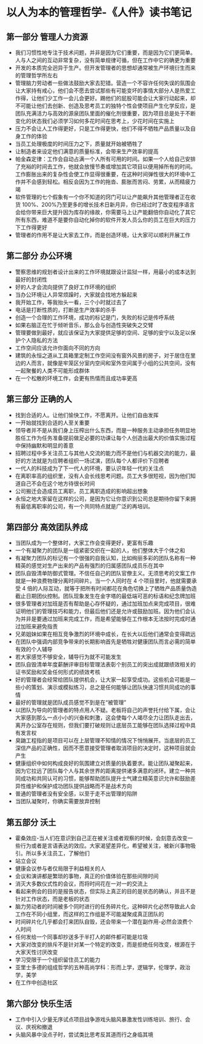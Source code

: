 # 以人为本的管理哲学-《人件》读书笔记

## 第一部分 管理人力资源

- 我们习惯性地专注于技术问题，并非是因为它们重要，而是因为它们更简单。人与人之间的互动非常复杂，没有简单规律可循，但在工作中它的确更为重要
- 开发的本质完全迥异于生产。但开发管理者的思想却通常被生产环境衍生而来的管理哲学所左右
- 管理脑力劳动者一些做法鼓励大家去犯错。营造一个不容许任何失误的氛围会让大家持有戒心，他们会不愿去尝试那些有可能变坏的事情大部分人是热爱工作得，让他们少工作一会儿会更好。踢他们的屁股可能会让大家行动起来，却不可能让他们去创新、创造及思考员工的独特个性会使项目产生化学反应，是团队充满活力与高效的源泉团队里面的催化剂很重要，因为项目总是处于不断变化的状态我们必须学习如何多花时间在思考上，少花时间在实施上
- 压力不会让人工作得更好，只是工作得更快，他们不得不牺牲产品质量以及自身工作的体验
- 当员工处理极度的时间压力之下，质量就开始被牺牲了
- 让制造者来设定他们满意的质量标准，会带来生产效率的提高
- 帕金森定律：工作会自动占满一个人所有可用的时间。如果一个人给自己安排了充裕的时间去工作，他就会放慢节奏或增加其它项目以便用掉所有的时间。工作膨胀出来的复杂性会使工作显得很重要，在这种时间弹性很大的环境中工作并不会感到轻松。相反会因为工作的拖沓、膨胀而苦闷、劳累，从而精疲力竭
- 软件管理的七个假象有一个你不知道的窍门可以让产能飙升其他管理者正在收货 100%、200%乃至更多的增长技术日新月异，你已经过时了改变程序语言会给你带来巨大提升因为库存的缘故，你需要马上让产能翻倍你自动化了其它所有东西，难道不是要你自动化掉你的软件开发人员么你的员工在巨大的压力下工作得更好
- 管理者的作用不是让大家去工作，而是创造环境，让大家可以顺利开展工作

## 第二部分 办公环境

- 警察思维的规划者设计出来的工作环境就跟设计监狱一样，用最小的成本达到最好的封闭性
- 好的人才会流向提供了良好工作环境的组织
- 当办公环境让人异常烦躁时，大家就会找地方躲起来
- 我开始工作，等我抬头一看，三个小时就过去了
- 电话是打断性质的，打断是生产效率的杀手
- 创造一个合理的工作环境，成功的标记是门，失败的标记是传呼系统
- 如果右脑正在忙于倾听音乐，那么会与创造性突破失之交臂
- 管理要做到最好，就应该保证为大家提供足够的空间、足够的安宁以及足以保护个人隐私的方法
- 工作空间应该允许你面向不同的方向
- 建筑的永恒之道从工具箱里定制工作空间没有窗外风景的房子，对于居住在里边的人而言，就像是牢笼区分室内空间和室外空间属于小组的公共空间，没有一起聚餐的人类不可能形成群体
- 在一个松散的环境工作，会更有热情而且成功率更高

## 第三部分 正确的人

- 找到合适的人。让他们愉快工作，不愿离开。让他们自由发挥
- 一开始就找到合适的人至关重要
- 领导者并不是从我们身上压榨出什么东西，而是一种服务主动承担任务明显地胜任工作为任务准备提前做足必要的功课让每个人创造出最大的价值实施过程中保持幽默和明显的善意
- 招聘过程中多关注员工与其他人交流的能力而不是他们与机器交流的能力，最好的方法就是为应聘者组织一场试演，团队每个人都评价下应聘者
- 一代人的科技成为了下一代人的环境，要认识年轻一代的关注点
- 在离职率高的组织里，没有人会长线思考问题。员工大多很短视，因为他们知道自己不会在这个地方待很长时间
- 公司搬迁会造成员工离职，员工离职造成的影响超出想象
- 永恒之地大家留在这样的公司，是因为它让你意识到公司总是期待你留下来拥有最低离职率的公司，有一个共同特点就是广泛的再培训。

## 第四部分 高效团队养成

- 当团队成为一个整体时，大家工作会变得更好，更富有乐趣
- 一个有凝聚力的团队是一组紧密交织在一起的人，他们整体大于个体之和
- 有凝聚力团队的标记有一个很强的自我认知，比如绚丽多彩的团队名称有一种精英的感觉对生产出来的产品有强烈的归属感团队成员乐在其中
- 团队自毁清单防御式管理。不信任自己的团队官僚主义。无须思考的文案工作就是一种浪费物理分离时间碎片。当一个人同时在 4 个项目里时，他就需要承受 4 倍的人际互动，就等于把所有时间都花在角色切换上了牺牲产品质量伪造截止日期团伙控制。团队现象发生在金字塔的最低端可恶的标语和纪念牌加班
- 很多管理者对加班是否有帮助是心存怀疑的，通过加班加点来完成项目，很难证明他们的管理技巧和能力，但最后他们还是允许或鼓励加班。因为他们会认为并非是要通过加班来完成工作，而是希望能够在工作根本无法按时完成时通过加班来避免指责
- 兄弟姐妹如果在相互竞争激烈的环境中成长，在长大以后他们通常会变得疏远
- 在团队中强调内部竞争带来的长期影响首先是牺牲对健康团队而言必需的简单有效的个人辅导
- 若大家感觉不够安全，辅导行为就不可能发生
- 团队自毁清单年度薪酬评审目标管理法表彰个别员工的突出成就跟绩效相关的证书奖励和奖金任何形式的绩效考核
- 好的管理者会经常给团队提供机会，让大家一起享受成功。这些机会可能是一些小的策划、演示或模拟练习，总之是任何能够让团队快速习惯共同成功的事情
- 最好的管理就是团队成员感觉不到是在“被管理”
- 以团队为导向的管理者的特点用人不疑。老板将自己的声誉托付给下属，会让大家感到那么一点小小的兴奋和刺激，这会使每个人竭尽全力让团队走出去，离开办公室存在规则，但我们要打破规则让底层员工能够在团队选择过程中具有发言权
- 臭鼬工程指的是项目可以在上层管理不知情的情况下悄悄展开。当底层的员工深信产品的正确性，因而不愿意接受管理者取消项目的决定时，这种项目就会产生
- 健康组织中如何构成良好的氛围建立对质量的执着要求。能让团队凝聚起来，因为它拉远了团队每个人与其余世界的距离提供诸多满意的闭环。建立一种共同成功和共同认可的习惯，能够帮助团队提升士气建立精英意识允许和鼓励差异性维护和保护成功团队提供战略而不是战术方向
- 普通的管理者没有安全感，以至于走不出管理的陷阱
- 当团队凝聚时，你确实需要放弃控制

## 第五部分 沃土

- 霍桑效应-当人们在意识到自己正在被关注或者观察的时候，会刻意去改变一些行为或者是言语表达的效应。大家渴望差异化，希望被关注，被新兴事物吸引。所以多关注员工，了解他们
- 站立会议
- 健康会议参与者仅局限于利益相关的人
- 会议和演讲都是繁琐的事物，真正的价值体验在那些间隙时间
- 消灭大多数仪式性的会议，而将时间花在一对一的交流上
- 看起来例会的目的是报告状态，但实际上真正的目的是状态的确认，并且不是针对工作状态，而是老板的状态
- 脑力劳动者的时间被多个同时进行的任务碎片化，这种碎片化必然导致此人会工作在不同小组里，而这样的工作组是不可能凝聚成真正团队的
- 时间碎片化几乎都会打来团队自毁，还会带来一个潜在副作用-必然会浪费个人时间
- 任何发给一个同事却抄送多于半打人的邮件都可能是垃圾
- 大家对改变的排斥不是针对某一个特定的改变，而是拒绝任何改变，根源在于大家天性讨厌改变
- 学习受限于一个组织留住员工的能力
- 亚里士多德的组成哲学的五种高尚学科：形而上学，逻辑学，伦理学，政治学，美学
- 在工作中创造社区

## 第六部分 快乐生活

- 工作中引入少量无序试点项目战争游戏头脑风暴激发性训练培训、旅行、会议、庆祝和撤退
- 头脑风暴中没点子时，尝试类比思考反其道而行之身临其境
